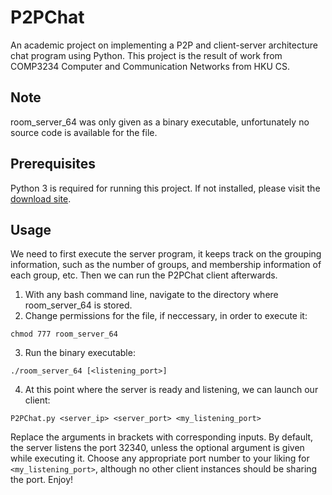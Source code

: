 # P2PChat
An academic project on implementing a P2P and client-server architecture chat program using Python. This project is the result of work from COMP3234 Computer and Communication Networks from HKU CS.
  
## Note
room_server_64 was only given as a binary executable, unfortunately no source code is available for the file.
  
## Prerequisites
Python 3 is required for running this project. If not installed, please visit the [download site](https://www.python.org/).

## Usage
We need to first execute the server program, it keeps track on the grouping information,  such as the number of groups, and membership information of each group, etc.
Then we can run the P2PChat client afterwards.  
1. With any bash command line, navigate to the directory where room_server_64 is stored.
2. Change permissions for the file, if neccessary, in order to execute it:
~~~
chmod 777 room_server_64
~~~
3. Run the binary executable:
~~~
./room_server_64 [<listening_port>]
~~~
4. At this point where the server is ready and listening, we can launch our client:
~~~
P2PChat.py <server_ip> <server_port> <my_listening_port>
~~~
  
Replace the arguments in brackets with corresponding inputs. By default, the server listens the port 32340, unless the optional argument is given while executing it. Choose any appropriate port number to your liking for ```<my_listening_port>```, although no other client instances should be sharing the port. Enjoy!
